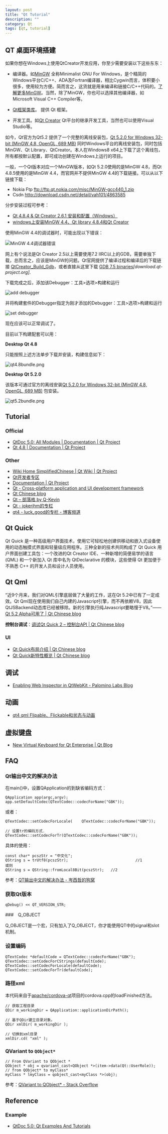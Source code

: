 ```yaml
---
layout: post
title: "Qt Tutorial"
description: ""
category: Qt
tags: [qt, tutorial]
--- 
```


## QT 桌面环境搭建

如果你想在Windows上使用QtCreator开发应用，你至少需要安装以下这些东东：

- 编译器。如[MinGW](http://www.mingw.org/) 全称Minimalist GNU For Windows，是个精简的Windows平台C/C++、ADA及Fortran编译器，相比Cygwin而言，体积要小很多，使用较为方便。简而言之，这货就是用来编译和链接C/C++代码的。[了解更多MinGW](http://www.metsky.com/archives/588.html)。当然，除了MinGW，你也可以选择其他编译器，如Microsoft Visual C++ Compiler等。

- [Qt框架类库](http://qt-project.org/downloads#qt-lib)。 提供 Qt 框架。
- 开发工具。如[Qt Creator](http://qt-project.org/downloads#qt-creator) Qt平台的继承开发工具，当然也可以使用Visual Studio等。

如今，Qt官方为Qt5.2 提供了一个完整的离线安装包，[Qt 5.2.0 for Windows 32-bit (MinGW 4.8, OpenGL, 689 MB)](http://download.qt-project.org/official_releases/qt/5.2/5.2.0/qt-windows-opensource-5.2.0-mingw48_opengl-x86-offline.exe) 同时Windows平台的离线安装包，同时包括MinGW、Qt Library、QtCreator。本人在Windows8 x64上下载了这个离线包，所有都按默认配置，即可成功创建在Windows上运行的项目。

一般，一个Qt版本对应一个MinGW版本，如Qt 5.2.0使用的是MinGW 4.8，而Qt 4.8.5使用的是MinGW 4.4，而官网并不提供MinGW 4.4的下载链接。可以从以下链接下载：

- Nokia Ftp <ftp://ftp.qt.nokia.com/misc/MinGW-gcc440_1.zip>
- Csdn <http://download.csdn.net/detail/vah101/4863585>

<!--more-->

分步安装过程可参考：

 - [Qt 4.8.4 & Qt Creator 2.6.1 安装和配置（Windows）](http://blog.csdn.net/zhzhangjing/article/details/8568290)
 - [windows上安装MinGW 4.4、Qt library 4.8.4和Qt Creator](http://blog.csdn.net/vah101/article/details/8271050)

使用MinGW 4.4的调试器时，可能出现以下错误：

![MinGW 4.4调试器错误](http://johnnyimages.qiniudn.com/mingw-debug-error.png)

网上有个说法是Qt Creator 2.5以上需要使用7.2 IIRC以上的GDB，需要单独下载，总而言之，应该是MinGW的问题。Qt官网提供了编译过程和编译后的下载链接 [QtCreator_Build_Gdb](http://qt-project.org/wiki/QtCreatorBuildGdb)，或者直接从这里下载 [GDB 7.5 binaries](http://download.qt-project.org/development_releases/prebuilt/gdb/)_[download.qt-project.org]_.

下载完成之后，添加该Debugger：工具>选项>构建和运行

![add debugger](http://johnnyimages.qiniudn.com/qt-creator-debug.png)

并将构建套件的Debugger指定为刚才添加的Debugger：工具>选项>构建和运行

![set debugger](http://johnnyimages.qiniudn.com/qt-creator-debugger.png)

现在应该可以正常调试了。

目前以下构建配套可以用：

**Desktop Qt 4.8**

只能按照上述方法单步下载并安装，构建信息如下：

![qt4.8bundle.png](http://johnnyimages.qiniudn.com/qt4.8bundle.png)

**Desktop Qt 5.2.0**

该版本可通过官方的离线安装[Qt 5.2.0 for Windows 32-bit (MinGW 4.8, OpenGL, 689 MB)](http://download.qt-project.org/official_releases/qt/5.2/5.2.0/qt-windows-opensource-5.2.0-mingw48_opengl-x86-offline.exe) 包安装。

![qt5.2bundle.png](http://johnnyimages.qiniudn.com/qt5.2bundle.png)

## Tutorial

### Official

- [QtDoc 5.0: All Modules | Documentation | Qt Project](http://qt-project.org/doc/qt-5.0/qtdoc/modules.html)
- [Qt 4.8 | Documentation | Qt Project](http://qt-project.org/doc/qt-4.8/)

### Other

- [Wiki Home SimplifiedChinese | Qt Wiki | Qt Project](http://qt-project.org/wiki/Wiki_Home_SimplifiedChinese)
- [Qt开发者专区](http://qt.csdn.net/)
- [Documentation | Qt Project](https://qt-project.org/doc/)
- [Qt - Cross-platform application and UI development framework](http://qt.digia.com/)
- [Qt Chinese blog](http://blog.qt.digia.com/cn/)
- [Qt – 部落格 by Q-Kevin](http://www.qkevin.com/qt)
- [Qt - jokerjhm的专栏](http://blog.csdn.net/jokerjhm/article/category/839680/3)
- [qt4 - luck_good的专栏 - 博客频道](http://blog.csdn.net/luck_good/article/category/924891/1)

## Qt Quick

Qt Quick 是一种高级用户界面技术，使用它可轻松地创建供移动和嵌入式设备使用的动态触摸式界面和轻量级应用程序。三种全新的技术共同构成了 Qt Quick 用户界面创建工具包：一个改进的Qt Creator IDE、一种新增的简便易学的语言 (QML) 和一个新加入 Qt 库中名为 QtDeclarative 的模块，这些使得 Qt 更加便于不熟悉 C++ 的开发人员和设计人员使用。

## Qt Qml

“近9个月来，我们对QML引擎底层做了大量的工作，这在Qt 5.2中已有了一定成效。Qt Qml现在使用我们自己内建的Javascript引擎，而不再依赖V8，因此QtJSBackend动态库已经被移除。新的引擎执行纯Javascript要略慢于V8。”——[Qt 5.2 Alpha可用了 | Qt Chinese blog](http://blog.qt.digia.com/cn/2013/10/04/qt-5-2-alpha-available/)

__控制台调试__：[调试Qt Quick 2 – 控制台API | Qt Chinese blog](http://blog.qt.digia.com/cn/2012/03/08/debugging-qt-quick-2-console-api/)

### UI

- [Qt Quick布局介绍 | Qt Chinese blog](http://blog.qt.digia.com/cn/2013/05/18/introducing-qt-quick-layouts/)
- [Qt Quick新特性概览 | Qt Chinese blog](http://blog.qt.digia.com/cn/2013/06/24/overview-of-the-new-features-in-qt-quick/)

## 调试

- [Enabling Web Inspector in QtWebKit - Palomino Labs Blog](http://blog.palominolabs.com/2012/09/19/enabling-web-inspector-in-qtwebkit/)

## 动画

- [qt4 qml Flipable、Flickable和状态与动画](http://blog.csdn.net/luck_good/article/details/6992795)

## 虚拟键盘

- [New Virtual Keyboard for Qt Enterprise | Qt Blog](http://blog.qt.digia.com/blog/2014/02/04/new-virtual-keyboard-for-qt-enterprise/)

## FAQ

### Qt输出中文的解决办法

在main()中，设置QApplication的到缺省编码方式：

    QApplication app(argc,argv);
    app.setDefaultCodec(QTextCodec::codecForName("GBK"));

或者：

    QTextCodec::setCodecForLocale(    QTextCodec::codecForName("GBK"));
    
    // 设置tr的编码方式.
    QTextCodec::setCodecForTr(QTextCodec::codecForName("GBK"));

具体的使用：

    const char* pcszStr = "中文化";
    QString s = trUtf8(pcszStr);                              //1
    或则 
    QString s = QString::fromLocal8Bit(pcszStr);   //2

参考：[QT输出中文的解决办法 - 岑西哲的狗窝](http://blog.csdn.net/tony_hrwk/article/details/4906707)

### 获取Qt版本

    qDebug() << QT_VERSION_STR;

###　Q_OBJECT

Q_OBJECT是一个宏，只有加入了Q_OBJECT，你才能使用QT中的signal和slot机制。

### 设置编码

    QTextCodec *defaultCode = QTextCodec::codecForName("GBK");
    QTextCodec::setCodecForCStrings(defaultCode);
    QTextCodec::setCodecForLocale(defaultCode);
    QTextCodec::setCodecForTr(defaultCode);

### 路径xml

本代码来自于[apache/cordova-qt](https://github.com/apache/cordova-qt)项目的cordova.cpp的loadFinished方法。

    // 获取工程目录
    QDir m_workingDir = QApplication::applicationDirPath();

    // 基于QDir建立目录对象。
    QDir xmlDir( m_workingDir );

    // 切换到xml目录
    xmlDir.cd( "xml" );

### QVariant to `QObject*`

    // From QVariant to QObject *
    QObject * obj = qvariant_cast<QObject *>(item->data(Qt::UserRole));
    // from QObject* to myClass*
    myClass * lmyClass = qobject_cast<myClass *>(obj);

参考：[QVariant to QObject* - Stack Overflow](http://stackoverflow.com/questions/3887064/qvariant-to-qobject)

## Reference

### Example

- [QtDoc 5.0: Qt Examples And Tutorials](http://qt-project.org/doc/qt-5.0/qtdoc/qtexamplesandtutorials.html)
